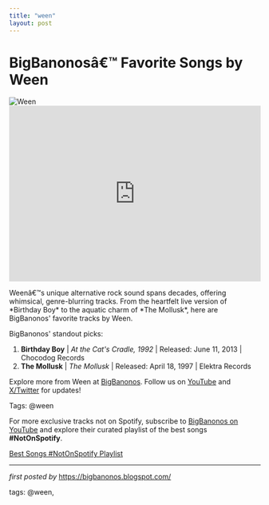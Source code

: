 ```yaml
---
title: "ween"
layout: post
---
```

<!-- Title of the Post -->
<h1 >BigBanonosâ€™ Favorite Songs by Ween</h1> <!-- Featured Image -->
<div > <img src="https://media.gq.com/photos/66abcb3bd715909ef59091c5/16:9/w_2560%2Cc_limit/GettyImages-85050005%2520(1).jpg" alt="Ween">
</div> <!-- Spotify Embed -->
<div > <iframe src="https://open.spotify.com/embed/playlist/7nc0frdCNxF54bvv7jfPah?utm_source=generator" width="100%" height="352" frameBorder="0" allowfullscreen="" allow="autoplay; clipboard-write; encrypted-media; fullscreen; picture-in-picture" loading="lazy"></iframe>
</div> <!-- Introductory Text -->
<p >Weenâ€™s unique alternative rock sound spans decades, offering whimsical, genre-blurring tracks. From the heartfelt live version of *Birthday Boy* to the aquatic charm of *The Mollusk*, here are BigBanonos' favorite tracks by Ween.</p> <!-- Song Highlights -->
<div > <p>BigBanonos' standout picks:</p> <ol> <li><strong>Birthday Boy</strong> | <em>At the Cat's Cradle, 1992</em> | Released: June 11, 2013 | Chocodog Records</li> <li><strong>The Mollusk</strong> | <em>The Mollusk</em> | Released: April 18, 1997 | Elektra Records</li> </ol>
</div> <!-- Footer Links -->
<div > <p>Explore more from Ween at <a href="https://bigbanonos.blogspot.com/" target="_blank">BigBanonos</a>. Follow us on <a href="https://www.youtube.com/@BigBanonos" target="_blank">YouTube</a> and <a href="https://x.com/bigbanonos" target="_blank">X/Twitter</a> for updates!</p>
</div> <!-- Tags -->
<p >Tags: @ween</p>


<!--Subscribe and Playlist Links-->
<div>
    <p>For more exclusive tracks not on Spotify, subscribe to <a href="https://www.youtube.com/@BigBanonos" target="_blank">BigBanonos on YouTube</a> and explore their curated playlist of the best songs <strong>#NotOnSpotify</strong>.</p>
    <p><a href="https://www.youtube.com/playlist?list=PLtuNtuTatqI0kFahUCbtbfenC_ET5O_tr" target="_blank">Best Songs #NotOnSpotify Playlist<br /></a></p></div>

<hr />

<p><em>first posted by</em> <a href="https://bigbanonos.blogspot.com/" rel="noopener" target="_new">https://bigbanonos.blogspot.com/</a></p>

<p>tags: @ween,</p>
